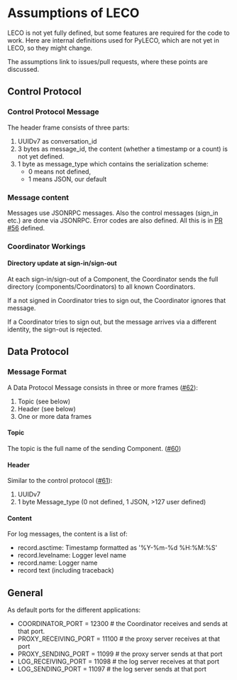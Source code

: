 # Assumptions of LECO

LECO is not yet fully defined, but some features are required for the code to work.
Here are internal definitions used for PyLECO, which are not yet in LECO, so they might change.

The assumptions link to issues/pull requests, where these points are discussed.

## Control Protocol

### Control Protocol Message

The header frame consists of three parts:
1. UUIDv7 as conversation_id
2. 3 bytes as message_id, the content (whether a timestamp or a count) is not yet defined.
3. 1 byte as message_type which contains the serialization scheme:
   - 0 means not defined,
   - 1 means JSON, our default

### Message content

Messages use JSONRPC messages.
Also the control messages (sign_in etc.) are done via JSONRPC.
Error codes are also defined.
All this is in [PR #56](https://github.com/pymeasure/leco-protocol/pull/56) defined.


### Coordinator Workings

#### Directory update at sign-in/sign-out

At each sign-in/sign-out of a Component, the Coordinator sends the full directory (components/Coordinators) to all known Coordinators.

If a not signed in Coordinator tries to sign out, the Coordinator ignores that message.

If a Coordinator tries to sign out, but the message arrives via a different identity, the sign-out is rejected.


## Data Protocol

### Message Format

A Data Protocol Message consists in three or more frames ([#62](https://github.com/pymeasure/leco-protocol/issues/62)):
1. Topic (see below)
2. Header (see below)
3. One or more data frames

#### Topic

The topic is the full name of the sending Component. ([#60](https://github.com/pymeasure/leco-protocol/issues/60))

#### Header

Similar to the control protocol ([#61](https://github.com/pymeasure/leco-protocol/issues/61)):
1. UUIDv7
2. 1 byte Message_type (0 not defined, 1 JSON, >127 user defined)

#### Content

For log messages, the content is a list of:
- record.asctime: Timestamp formatted as '%Y-%m-%d %H:%M:%S'
- record.levelname: Logger level name
- record.name: Logger name
- record text (including traceback)


## General

As default ports for the different applications:

- COORDINATOR_PORT = 12300  # the Coordinator receives and sends at that port.
- PROXY_RECEIVING_PORT = 11100  # the proxy server receives at that port
- PROXY_SENDING_PORT = 11099  # the proxy server sends at that port
- LOG_RECEIVING_PORT = 11098  # the log server receives at that port
- LOG_SENDING_PORT = 11097  # the log server sends at that port
